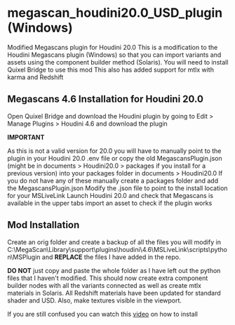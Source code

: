 # megascan_houdini20.0_USD_plugin (Windows)
Modified Megascans plugin for Houdini 20.0
This is a modification to the Houdini Megascans plugin (Windows) so that you can import variants and assets using the component builder method (Solaris). You will need to install Quixel Bridge to use this mod
This also has added support for mtlx with karma and Redshift

## Megascans 4.6 Installation for Houdini 20.0
Open Quixel Bridge and download the Houdini plugin by going to Edit > Manage Plugins > Houdini 4.6 and download the plugin
  
**IMPORTANT**
  
As this is not a valid version for 20.0 you will have to manually point to the plugin in your Houdini 20.0 .env file or copy the old MegascansPlugin.json (might be in documents > Houdini20.0 > packages if you install for a previous version) into your packages folder in documents > Houdini20.0
If you do not have any of these manually create a packages folder and add the MegascansPlugin.json
Modify the .json file to point to the install location for your MSLiveLink
Launch Houdini 20.0 and check that Megascans is available in the upper tabs
import an asset to check if the plugin works

## Mod Installation
Create an orig folder and create a backup of all the files you will modify
in C:\MegaScan\Library\support\plugins\houdini\4.6\MSLiveLink\scripts\python\MSPlugin and **REPLACE** the files I have added in the repo.
 
**DO NOT** just copy and paste the whole folder as I have left out the python files that I haven't modified.
This should now create extra component builder nodes with all the variants connected as well as create mtlx materials in Solaris.
All Redshift materials have been updated for standard shader and USD. Also, make textures visible in the viewport.

If you are still confused you can watch this [video](https://supafried.com/technical-blog) on how to install 
